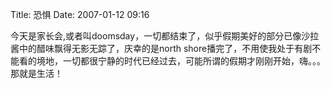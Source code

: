 Title: 恐惧
Date: 2007-01-12 09:16

<p> </p> 
<p> 今天是家长会,或者叫doomsday，一切都结束了，似乎假期美好的部分已像沙拉酱中的醋味飘得无影无踪了，庆幸的是north shore播完了，不用使我处于有剧不能看的境地，一切都很宁静的时代已经过去，可能所谓的假期才刚刚开始，嗨。。。那就是生活！</p>
